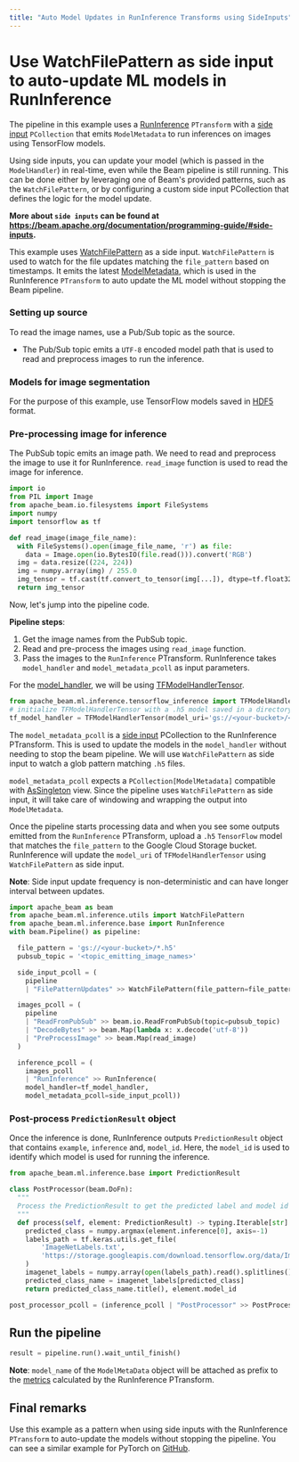 ```yaml
---
title: "Auto Model Updates in RunInference Transforms using SideInputs"
---
```

<!--
Licensed under the Apache License, Version 2.0 (the "License");
you may not use this file except in compliance with the License.
You may obtain a copy of the License at

http://www.apache.org/licenses/LICENSE-2.0

Unless required by applicable law or agreed to in writing, software
distributed under the License is distributed on an "AS IS" BASIS,
WITHOUT WARRANTIES OR CONDITIONS OF ANY KIND, either express or implied.
See the License for the specific language governing permissions and
limitations under the License.
-->

# Use WatchFilePattern as side input to auto-update ML models in RunInference

The pipeline in this example uses a [RunInference](https://beam.apache.org/documentation/transforms/python/elementwise/runinference/) `PTransform` with a [side input](https://beam.apache.org/documentation/programming-guide/#side-inputs) `PCollection` that emits `ModelMetadata` to run inferences on images using TensorFlow models.

Using side inputs, you can update your model (which is passed in the `ModelHandler`) in real-time, even while the Beam pipeline is still running. This can be done either by leveraging one of Beam's provided patterns, such as the `WatchFilePattern`,
or by configuring a custom side input PCollection that defines the logic for the model update.

**More about `side inputs` can be found at https://beam.apache.org/documentation/programming-guide/#side-inputs.**

This example uses [WatchFilePattern](https://beam.apache.org/releases/pydoc/current/apache_beam.ml.inference.utils.html#apache_beam.ml.inference.utils.WatchFilePattern) as a side input. `WatchFilePattern` is used to watch for the file updates matching the `file_pattern`
based on timestamps. It emits the latest [ModelMetadata](https://beam.apache.org/documentation/transforms/python/elementwise/runinference/), which is used in
the RunInference `PTransform` to auto update the ML model without stopping the Beam pipeline.

### Setting up source

To read the image names, use a Pub/Sub topic as the source.
 * The Pub/Sub topic emits a `UTF-8` encoded model path that is used to read and preprocess images to run the inference.

### Models for image segmentation

For the purpose of this example, use TensorFlow models saved in [HDF5](https://www.tensorflow.org/tutorials/keras/save_and_load#hdf5_format) format.


### Pre-processing image for inference
The PubSub topic emits an image path. We need to read and preprocess the image to use it for RunInference. `read_image` function is used to read the image for inference.

```python
import io
from PIL import Image
from apache_beam.io.filesystems import FileSystems
import numpy
import tensorflow as tf

def read_image(image_file_name):
  with FileSystems().open(image_file_name, 'r') as file:
    data = Image.open(io.BytesIO(file.read())).convert('RGB')
  img = data.resize((224, 224))
  img = numpy.array(img) / 255.0
  img_tensor = tf.cast(tf.convert_to_tensor(img[...]), dtype=tf.float32)
  return img_tensor
```

Now, let's jump into the pipeline code.

**Pipeline steps**:
1. Get the image names from the PubSub topic.
2. Read and pre-process the images using `read_image` function.
3. Pass the images to the `RunInference` PTransform. RunInference takes `model_handler` and `model_metadata_pcoll` as input parameters.

For the [model_handler](https://github.com/apache/beam/blob/07f52a478174f8733c7efedb7189955142faa5fa/sdks/python/apache_beam/ml/inference/base.py#L308), we will be using [TFModelHandlerTensor](https://github.com/apache/beam/blob/186973b110d82838fb8e5ba27f0225a67c336591/sdks/python/apache_beam/ml/inference/tensorflow_inference.py#L184).
```python
from apache_beam.ml.inference.tensorflow_inference import TFModelHandlerTensor
# initialize TFModelHandlerTensor with a .h5 model saved in a directory accessible by the pipeline.
tf_model_handler = TFModelHandlerTensor(model_uri='gs://<your-bucket>/<model_path.h5>')
```

The `model_metadata_pcoll` is a [side input](https://beam.apache.org/documentation/programming-guide/#side-inputs) PCollection to the RunInference PTransform. This is used to update the models in the `model_handler` without needing to stop the beam pipeline.
We will use `WatchFilePattern` as side input to watch a glob pattern matching `.h5` files.

`model_metadata_pcoll` expects a `PCollection[ModelMetadata]` compatible with [AsSingleton](https://beam.apache.org/releases/pydoc/2.4.0/apache_beam.pvalue.html#apache_beam.pvalue.AsSingleton) view. Since the pipeline uses `WatchFilePattern` as side input, it will take care of windowing and wrapping the output into `ModelMetadata`.


Once the pipeline starts processing data and when you see some outputs emitted from the `RunInference` PTransform, upload a `.h5` `TensorFlow` model that matches the `file_pattern` to the Google Cloud Storage bucket. RunInference will update the `model_uri` of `TFModelHandlerTensor` using `WatchFilePattern` as side input.

**Note**: Side input update frequency is non-deterministic and can have longer interval between updates.

```python
import apache_beam as beam
from apache_beam.ml.inference.utils import WatchFilePattern
from apache_beam.ml.inference.base import RunInference
with beam.Pipeline() as pipeline:

  file_pattern = 'gs://<your-bucket>/*.h5'
  pubsub_topic = '<topic_emitting_image_names>'

  side_input_pcoll = (
    pipeline
    | "FilePatternUpdates" >> WatchFilePattern(file_pattern=file_pattern))

  images_pcoll = (
    pipeline
    | "ReadFromPubSub" >> beam.io.ReadFromPubSub(topic=pubsub_topic)
    | "DecodeBytes" >> beam.Map(lambda x: x.decode('utf-8'))
    | "PreProcessImage" >> beam.Map(read_image)
  )

  inference_pcoll = (
    images_pcoll
    | "RunInference" >> RunInference(
    model_handler=tf_model_handler,
    model_metadata_pcoll=side_input_pcoll))

```


### Post-process `PredictionResult` object

Once the inference is done, RunInference outputs `PredictionResult` object that contains `example`, `inference` and, `model_id`. Here, the `model_id` is used to identify which model is used for running the inference.

```python
from apache_beam.ml.inference.base import PredictionResult

class PostProcessor(beam.DoFn):
  """
  Process the PredictionResult to get the predicted label and model id used for inference.
  """
  def process(self, element: PredictionResult) -> typing.Iterable[str]:
    predicted_class = numpy.argmax(element.inference[0], axis=-1)
    labels_path = tf.keras.utils.get_file(
        'ImageNetLabels.txt',
        'https://storage.googleapis.com/download.tensorflow.org/data/ImageNetLabels.txt'
    )
    imagenet_labels = numpy.array(open(labels_path).read().splitlines())
    predicted_class_name = imagenet_labels[predicted_class]
    return predicted_class_name.title(), element.model_id

post_processor_pcoll = (inference_pcoll | "PostProcessor" >> PostProcessor())
```

## Run the pipeline
```python
result = pipeline.run().wait_until_finish()
```
**Note**: `model_name` of the `ModelMetaData` object will be attached as prefix to the [metrics](https://beam.apache.org/documentation/ml/runinference-metrics/) calculated by the RunInference PTransform.

## Final remarks
Use this example as a pattern when using side inputs with the RunInference `PTransform` to auto-update the models without stopping the pipeline. You can see a similar example for PyTorch on [GitHub](https://github.com/apache/beam/blob/master/sdks/python/apache_beam/examples/inference/pytorch_image_classification_with_side_inputs.py).
